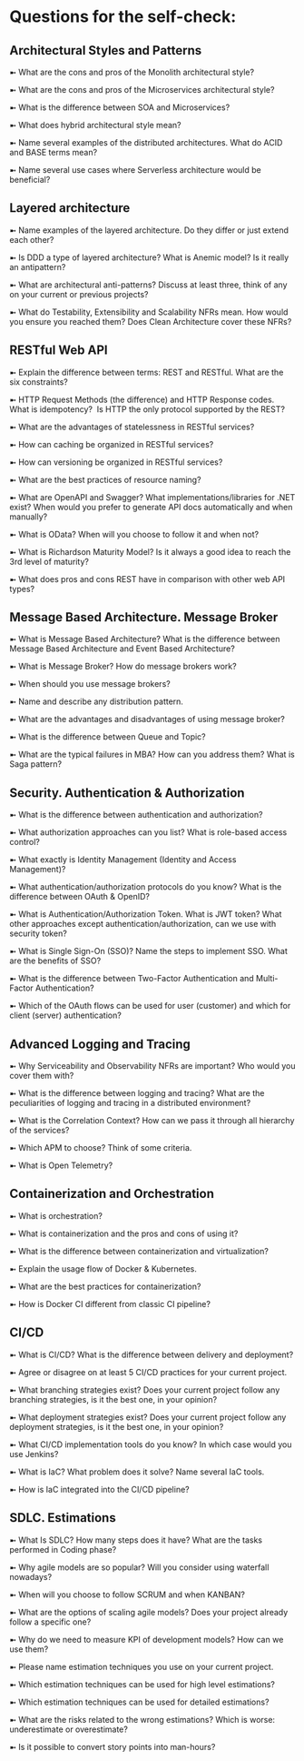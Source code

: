# Questions for the self-check: 

## Architectural Styles and Patterns

➼ What are the cons and pros of the Monolith architectural style?

➼ What are the cons and pros of the Microservices architectural style?

➼ What is the difference between SOA and Microservices?

➼ What does hybrid architectural style mean?

➼ Name several examples of the distributed architectures. What do ACID and BASE terms mean?

➼ Name several use cases where Serverless architecture would be beneficial?


##  Layered architecture

➼ Name examples of the layered architecture. Do they differ or just extend each other?

➼ Is DDD a type of layered architecture? What is Anemic model? Is it really an antipattern?

➼ What are architectural anti-patterns? Discuss at least three, think of any on your current or previous projects?

➼ What do Testability, Extensibility and Scalability NFRs mean. How would you ensure you reached them? Does Clean Architecture cover these NFRs?

##  RESTful Web API

➼ Explain the difference between terms: REST and RESTful. What are the six constraints?

➼ HTTP Request Methods (the difference) and HTTP Response codes. What is idempotency?  Is HTTP the only protocol supported by the REST?

➼ What are the advantages of statelessness in RESTful services?

➼ How can caching be organized in RESTful services?

➼ How can versioning be organized in RESTful services? 

➼ What are the best practices of resource naming? 

➼ What are OpenAPI and Swagger? What implementations/libraries for .NET exist? When would you prefer to generate API docs automatically and when manually?

➼ What is OData? When will you choose to follow it and when not?

➼ What is Richardson Maturity Model? Is it always a good idea to reach the 3rd level of maturity?

➼ What does pros and cons REST have in comparison with other web API types?


##  Message Based Architecture. Message Broker

➼ What is Message Based Architecture? What is the difference between Message Based Architecture and Event Based Architecture?

➼ What is Message Broker? How do message brokers work?

➼ When should you use message brokers?

➼ Name and describe any distribution pattern.

➼ What are the advantages and disadvantages of using message broker?

➼ What is the difference between Queue and Topic?

➼ What are the typical failures in MBA? How can you address them? What is Saga pattern?


##  Security. Authentication & Authorization

➼ What is the difference between authentication and authorization? 

➼ What authorization approaches can you list? What is role-based access control? 

➼ What exactly is Identity Management (Identity and Access Management)? 

➼ What authentication/authorization protocols do you know? What is the difference between OAuth & OpenID? 

➼ What is Authentication/Authorization Token. What is JWT token? What other approaches except authentication/authorization, can we use with security token? 

➼ What is Single Sign-On (SSO)? Name the steps to implement SSO. What are the benefits of SSO? 

➼ What is the difference between Two-Factor Authentication and Multi-Factor Authentication? 

➼ Which of the OAuth flows can be used for user (customer) and which for client (server) authentication? 


##  Advanced Logging and Tracing

➼ Why Serviceability and Observability NFRs are important? Who would you cover them with? 

➼ What is the difference between logging and tracing? What are the peculiarities of logging and tracing in a distributed environment? 

➼ What is the Correlation Context? How can we pass it through all hierarchy of the services? 

➼ Which APM to choose? Think of some criteria. 

➼ What is Open Telemetry? 

##  Containerization and Orchestration 

➼ What is orchestration?

➼ What is containerization and the pros and cons of using it?

➼ What is the difference between containerization and virtualization?

➼ Explain the usage flow of Docker & Kubernetes.

➼ What are the best practices for containerization?

➼ How is Docker CI different from classic CI pipeline?


##  CI/CD

➼ What is CI/CD? What is the difference between delivery and deployment?
 
➼ Agree or disagree on at least 5 CI/CD practices for your current project.

➼ What branching strategies exist? Does your current project follow any branching strategies, is it the best one, in your opinion?

➼ What deployment strategies exist? Does your current project follow any deployment strategies, is it the best one, in your opinion?

➼ What CI/CD implementation tools do you know? In which case would you use Jenkins?

➼ What is IaC? What problem does it solve? Name several IaC tools.

➼ How is IaC integrated into the CI/CD pipeline?


## SDLC. Estimations

➼ What Is SDLC? How many steps does it have? What are the tasks performed in Coding phase?

➼ Why agile models are so popular? Will you consider using waterfall nowadays?

➼ When will you choose to follow SCRUM and when KANBAN?

➼ What are the options of scaling agile models? Does your project already follow a specific one?

➼ Why do we need to measure KPI of development models? How can we use them?

➼ Please name estimation techniques you use on your current project.

➼ Which estimation techniques can be used for high level estimations?

➼ Which estimation techniques can be used for detailed estimations?

➼ What are the risks related to the wrong estimations? Which is worse: underestimate or overestimate?

➼ Is it possible to convert story points into man-hours?




